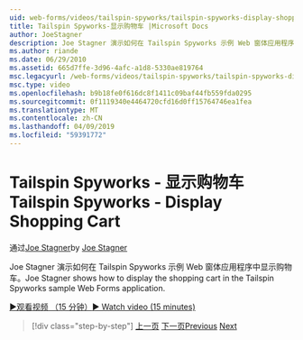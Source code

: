```yaml
---
uid: web-forms/videos/tailspin-spyworks/tailspin-spyworks-display-shopping-cart
title: Tailspin Spyworks-显示购物车 |Microsoft Docs
author: JoeStagner
description: Joe Stagner 演示如何在 Tailspin Spyworks 示例 Web 窗体应用程序中显示购物车。
ms.author: riande
ms.date: 06/29/2010
ms.assetid: 665d7ffe-3d96-4afc-a1d8-5330ae819764
msc.legacyurl: /web-forms/videos/tailspin-spyworks/tailspin-spyworks-display-shopping-cart
msc.type: video
ms.openlocfilehash: b9b18fe0f616dc8f1411c09baf44fb559fda0295
ms.sourcegitcommit: 0f1119340e4464720cfd16d0ff15764746ea1fea
ms.translationtype: MT
ms.contentlocale: zh-CN
ms.lasthandoff: 04/09/2019
ms.locfileid: "59391772"
---
```

# <a name="tailspin-spyworks---display-shopping-cart"></a><span data-ttu-id="e3e3e-103">Tailspin Spyworks - 显示购物车</span><span class="sxs-lookup"><span data-stu-id="e3e3e-103">Tailspin Spyworks - Display Shopping Cart</span></span>

<span data-ttu-id="e3e3e-104">通过[Joe Stagner](https://github.com/JoeStagner)</span><span class="sxs-lookup"><span data-stu-id="e3e3e-104">by [Joe Stagner](https://github.com/JoeStagner)</span></span>

<span data-ttu-id="e3e3e-105">Joe Stagner 演示如何在 Tailspin Spyworks 示例 Web 窗体应用程序中显示购物车。</span><span class="sxs-lookup"><span data-stu-id="e3e3e-105">Joe Stagner shows how to display the shopping cart in the Tailspin Spyworks sample Web Forms application.</span></span>

[<span data-ttu-id="e3e3e-106">&#9654;观看视频 （15 分钟）</span><span class="sxs-lookup"><span data-stu-id="e3e3e-106">&#9654; Watch video (15 minutes)</span></span>](https://channel9.msdn.com/Blogs/ASP-NET-Site-Videos/tailspin-spyworks-display-shopping-cart)

> [!div class="step-by-step"]
> <span data-ttu-id="e3e3e-107">[上一页](tailspin-spyworks-adding-items-to-the-shopping-cart.md)
> [下一页](tailspin-spyworks-update-the-shopping-cart.md)</span><span class="sxs-lookup"><span data-stu-id="e3e3e-107">[Previous](tailspin-spyworks-adding-items-to-the-shopping-cart.md)
[Next](tailspin-spyworks-update-the-shopping-cart.md)</span></span>
